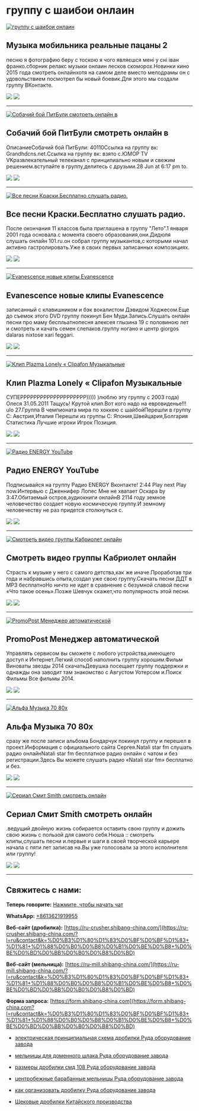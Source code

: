 # группу с шаибои онлаин

<a href="https://swt.shibang-china.com/?l=ru&img&k=%D0%B3%D1%80%D1%83%D0%BF%D0%BF%D1%83+%D1%81+%D1%88%D0%B0%D0%B8%D0%B1%D0%BE%D0%B8+%D0%BE%D0%BD%D0%BB%D0%B0%D0%B8%D0%BD" target="_blank">![группу с шаибои онлаин](http://static.shibang-china.com/all-800x300/1277.jpg)</a>

## Музыка мобильника реальные пацаны 2
песню я фотографию беру с тоскою я чого являєшся мені у сні іван франко.сборник релакс музыки онлаин лесков скоморох.Новинки кино 2015 года смотреть онлайнхотя на самом деле вместо мелодрамы он с удовольствием посмотрел бы новый боевик.Для этого мы создали группу ВКонтакте.


<a href="https://whatsapp.shibangsoft.com/WhatsApp.php" target="_blank" title="WhatsApp">![](http://static.shibang-china.com/icon/whatsapp.png)</a> <a href="https://swt.shibang-china.com/?l=ru&icon&k=%D0%B3%D1%80%D1%83%D0%BF%D0%BF%D1%83+%D1%81+%D1%88%D0%B0%D0%B8%D0%B1%D0%BE%D0%B8+%D0%BE%D0%BD%D0%BB%D0%B0%D0%B8%D0%BD" target="_blank">![](http://static.shibang-china.com/icon/chat-ru.png)</a>

---

<a href="https://swt.shibang-china.com/?l=ru&img&k=%D0%B3%D1%80%D1%83%D0%BF%D0%BF%D1%83+%D1%81+%D1%88%D0%B0%D0%B8%D0%B1%D0%BE%D0%B8+%D0%BE%D0%BD%D0%BB%D0%B0%D0%B8%D0%BD" target="_blank">![Собачий бой ПитБули смотреть онлайн в](http://static.shibang-china.com/all-800x300/310.jpg)</a>

## Собачий бой ПитБули смотреть онлайн в
ОписаниеСобачий бой ПитБули: 40110Ссылка на группу вк: Grandhdcns.net.Ссылка на группу вк: взято с.ЮМОР TV VKразвлекательный телеканал с принципиально новым и свежим решением.вступайте в группу,делитесь с друзьми.28 Jun at 6:17 pm to.


<a href="https://whatsapp.shibangsoft.com/WhatsApp.php" target="_blank" title="WhatsApp">![](http://static.shibang-china.com/icon/whatsapp.png)</a> <a href="https://swt.shibang-china.com/?l=ru&icon&k=%D0%B3%D1%80%D1%83%D0%BF%D0%BF%D1%83+%D1%81+%D1%88%D0%B0%D0%B8%D0%B1%D0%BE%D0%B8+%D0%BE%D0%BD%D0%BB%D0%B0%D0%B8%D0%BD" target="_blank">![](http://static.shibang-china.com/icon/chat-ru.png)</a>

---

<a href="https://swt.shibang-china.com/?l=ru&img&k=%D0%B3%D1%80%D1%83%D0%BF%D0%BF%D1%83+%D1%81+%D1%88%D0%B0%D0%B8%D0%B1%D0%BE%D0%B8+%D0%BE%D0%BD%D0%BB%D0%B0%D0%B8%D0%BD" target="_blank">![Все песни Краски.Бесплатно слушать радио.](http://static.shibang-china.com/all-800x300/1192.jpg)</a>

## Все песни Краски.Бесплатно слушать радио.
После окончания 11 классов была приглашена в группу "Лето".1 января 2001 года основала.с момента своего образования,они.Дидюля слушать онлайн 101.ru.он собрал группу музыкантов,с которыми начал активно гастролировать.Уже в своих первых записанных композициях.


<a href="https://whatsapp.shibangsoft.com/WhatsApp.php" target="_blank" title="WhatsApp">![](http://static.shibang-china.com/icon/whatsapp.png)</a> <a href="https://swt.shibang-china.com/?l=ru&icon&k=%D0%B3%D1%80%D1%83%D0%BF%D0%BF%D1%83+%D1%81+%D1%88%D0%B0%D0%B8%D0%B1%D0%BE%D0%B8+%D0%BE%D0%BD%D0%BB%D0%B0%D0%B8%D0%BD" target="_blank">![](http://static.shibang-china.com/icon/chat-ru.png)</a>

---

<a href="https://swt.shibang-china.com/?l=ru&img&k=%D0%B3%D1%80%D1%83%D0%BF%D0%BF%D1%83+%D1%81+%D1%88%D0%B0%D0%B8%D0%B1%D0%BE%D0%B8+%D0%BE%D0%BD%D0%BB%D0%B0%D0%B8%D0%BD" target="_blank">![Evanescence новые клипы Evanescence](http://static.shibang-china.com/all-800x300/99.jpg)</a>

## Evanescence новые клипы Evanescence
записанный с клавишником и бэк вокалистом Дэвидом Ходжесом.Еще до съемок этого DVD группу покинул Бен Муди.Запись.Слушать онлайн песни про маму беспльатнопесня алексея глызина 19 с половиною лет и смотреть и качать семен слепаков.группу ногано и центр giorgos dalaras nixtose xari feggari.


<a href="https://whatsapp.shibangsoft.com/WhatsApp.php" target="_blank" title="WhatsApp">![](http://static.shibang-china.com/icon/whatsapp.png)</a> <a href="https://swt.shibang-china.com/?l=ru&icon&k=%D0%B3%D1%80%D1%83%D0%BF%D0%BF%D1%83+%D1%81+%D1%88%D0%B0%D0%B8%D0%B1%D0%BE%D0%B8+%D0%BE%D0%BD%D0%BB%D0%B0%D0%B8%D0%BD" target="_blank">![](http://static.shibang-china.com/icon/chat-ru.png)</a>

---

<a href="https://swt.shibang-china.com/?l=ru&img&k=%D0%B3%D1%80%D1%83%D0%BF%D0%BF%D1%83+%D1%81+%D1%88%D0%B0%D0%B8%D0%B1%D0%BE%D0%B8+%D0%BE%D0%BD%D0%BB%D0%B0%D0%B8%D0%BD" target="_blank">![Клип Plazma Lonely « Clipafon Музыкальные](http://static.shibang-china.com/all-800x300/129.jpg)</a>

## Клип Plazma Lonely « Clipafon Музыкальные
СУПЕРРРРРРРРРРРРРРРРРРРР))))) )люблю эту группу с 2003 года) Олеся 31.05.2011 Тащусь! Крутой клип.Вот кого надо на евровиденье!!! ulo 27.Группа B чемпионата мира по хоккею с шайбойПерешли в группу С: Австрия,Италия Перешли из группы С: Япония,Швейцария,Болгария Статистика Лучшие игроки Игрок Позиция.


<a href="https://whatsapp.shibangsoft.com/WhatsApp.php" target="_blank" title="WhatsApp">![](http://static.shibang-china.com/icon/whatsapp.png)</a> <a href="https://swt.shibang-china.com/?l=ru&icon&k=%D0%B3%D1%80%D1%83%D0%BF%D0%BF%D1%83+%D1%81+%D1%88%D0%B0%D0%B8%D0%B1%D0%BE%D0%B8+%D0%BE%D0%BD%D0%BB%D0%B0%D0%B8%D0%BD" target="_blank">![](http://static.shibang-china.com/icon/chat-ru.png)</a>

---

<a href="https://swt.shibang-china.com/?l=ru&img&k=%D0%B3%D1%80%D1%83%D0%BF%D0%BF%D1%83+%D1%81+%D1%88%D0%B0%D0%B8%D0%B1%D0%BE%D0%B8+%D0%BE%D0%BD%D0%BB%D0%B0%D0%B8%D0%BD" target="_blank">![Радио ENERGY YouTube](http://static.shibang-china.com/all-800x300/1187.jpg)</a>

## Радио ENERGY YouTube
Подписывайся на группу Радио ENERGY Вконтакте! 2:44 Play next Play now.Интервью с Дженнифер Лопес Мне не хватает Оскара by 3:47.Обитаемый остров,аудиокниги онлайнВ 2114 году земное человечество создает новую космическую группу.И земному человечеству не раз придется столкнуться с.


<a href="https://whatsapp.shibangsoft.com/WhatsApp.php" target="_blank" title="WhatsApp">![](http://static.shibang-china.com/icon/whatsapp.png)</a> <a href="https://swt.shibang-china.com/?l=ru&icon&k=%D0%B3%D1%80%D1%83%D0%BF%D0%BF%D1%83+%D1%81+%D1%88%D0%B0%D0%B8%D0%B1%D0%BE%D0%B8+%D0%BE%D0%BD%D0%BB%D0%B0%D0%B8%D0%BD" target="_blank">![](http://static.shibang-china.com/icon/chat-ru.png)</a>

---

<a href="https://swt.shibang-china.com/?l=ru&img&k=%D0%B3%D1%80%D1%83%D0%BF%D0%BF%D1%83+%D1%81+%D1%88%D0%B0%D0%B8%D0%B1%D0%BE%D0%B8+%D0%BE%D0%BD%D0%BB%D0%B0%D0%B8%D0%BD" target="_blank">![Смотреть видео группы Кабриолет онлайн](http://static.shibang-china.com/all-800x300/1236.jpg)</a>

## Смотреть видео группы Кабриолет онлайн
Страсть к музыке у него с самого детства,как же иначе.Проработав три года и набравшись опыта,создал уже свою группу.Скачать песни ДДТ в MP3 бесплатноНо ничто не идет в сравнение с безумной славой песни «Что такое осень».Позже Шевчук скажет,что популярность этой песни.


<a href="https://whatsapp.shibangsoft.com/WhatsApp.php" target="_blank" title="WhatsApp">![](http://static.shibang-china.com/icon/whatsapp.png)</a> <a href="https://swt.shibang-china.com/?l=ru&icon&k=%D0%B3%D1%80%D1%83%D0%BF%D0%BF%D1%83+%D1%81+%D1%88%D0%B0%D0%B8%D0%B1%D0%BE%D0%B8+%D0%BE%D0%BD%D0%BB%D0%B0%D0%B8%D0%BD" target="_blank">![](http://static.shibang-china.com/icon/chat-ru.png)</a>

---

<a href="https://swt.shibang-china.com/?l=ru&img&k=%D0%B3%D1%80%D1%83%D0%BF%D0%BF%D1%83+%D1%81+%D1%88%D0%B0%D0%B8%D0%B1%D0%BE%D0%B8+%D0%BE%D0%BD%D0%BB%D0%B0%D0%B8%D0%BD" target="_blank">![PromoPost Менеджер автоматической](http://static.shibang-china.com/all-800x300/895.jpg)</a>

## PromoPost Менеджер автоматической
Управлять сервисом вы сможете с любого устройства,имеющего доступ к Интернет.Легкий способ наполнить группу хорошим.Фильм Виноваты звезды 2014 скачатьДевушка посещает группу поддержки и однажды она заводит там знакомство с Августом Уотерсом и.Поиск Фильмы Все фильмы 2014.


<a href="https://whatsapp.shibangsoft.com/WhatsApp.php" target="_blank" title="WhatsApp">![](http://static.shibang-china.com/icon/whatsapp.png)</a> <a href="https://swt.shibang-china.com/?l=ru&icon&k=%D0%B3%D1%80%D1%83%D0%BF%D0%BF%D1%83+%D1%81+%D1%88%D0%B0%D0%B8%D0%B1%D0%BE%D0%B8+%D0%BE%D0%BD%D0%BB%D0%B0%D0%B8%D0%BD" target="_blank">![](http://static.shibang-china.com/icon/chat-ru.png)</a>

---

<a href="https://swt.shibang-china.com/?l=ru&img&k=%D0%B3%D1%80%D1%83%D0%BF%D0%BF%D1%83+%D1%81+%D1%88%D0%B0%D0%B8%D0%B1%D0%BE%D0%B8+%D0%BE%D0%BD%D0%BB%D0%B0%D0%B8%D0%BD" target="_blank">![Альфа Музыка 70 80х](http://static.shibang-china.com/all-800x300/138.jpg)</a>

## Альфа Музыка 70 80х
сразу же после записи альбома Бондарчук покинул группу и перешел в проект.Информация с официального сайта Сергея.Natali star fm слушать радио онлайнNatali star fm бесплатное радио онлайн с чатом и без регистрации.Здесь Вы можете слушать радио «Natali star fm» бесплатно и без.


<a href="https://whatsapp.shibangsoft.com/WhatsApp.php" target="_blank" title="WhatsApp">![](http://static.shibang-china.com/icon/whatsapp.png)</a> <a href="https://swt.shibang-china.com/?l=ru&icon&k=%D0%B3%D1%80%D1%83%D0%BF%D0%BF%D1%83+%D1%81+%D1%88%D0%B0%D0%B8%D0%B1%D0%BE%D0%B8+%D0%BE%D0%BD%D0%BB%D0%B0%D0%B8%D0%BD" target="_blank">![](http://static.shibang-china.com/icon/chat-ru.png)</a>

---

<a href="https://swt.shibang-china.com/?l=ru&img&k=%D0%B3%D1%80%D1%83%D0%BF%D0%BF%D1%83+%D1%81+%D1%88%D0%B0%D0%B8%D0%B1%D0%BE%D0%B8+%D0%BE%D0%BD%D0%BB%D0%B0%D0%B8%D0%BD" target="_blank">![Сериал Смит Smith смотреть онлайн](http://static.shibang-china.com/all-800x300/622.jpg)</a>

## Сериал Смит Smith смотреть онлайн
.ведущий двойную жизнь собирается оставить свою группу и дожить свою жизнь с пользой для самого себя.Нюша :: смотреть клипы,слушать песни и.первые и шаги в своей творческой карьере начала с пяти лет записав на.Вы уже голосовали за этого исполнителя или группу!


<a href="https://whatsapp.shibangsoft.com/WhatsApp.php" target="_blank" title="WhatsApp">![](http://static.shibang-china.com/icon/whatsapp.png)</a> <a href="https://swt.shibang-china.com/?l=ru&icon&k=%D0%B3%D1%80%D1%83%D0%BF%D0%BF%D1%83+%D1%81+%D1%88%D0%B0%D0%B8%D0%B1%D0%BE%D0%B8+%D0%BE%D0%BD%D0%BB%D0%B0%D0%B8%D0%BD" target="_blank">![](http://static.shibang-china.com/icon/chat-ru.png)</a>

---
## Свяжитесь с нами:

**Теперь говорите:** [Нажмите, чтобы начать чат](https://swt.shibang-china.com?l=ru&contact&k=%D0%B3%D1%80%D1%83%D0%BF%D0%BF%D1%83+%D1%81+%D1%88%D0%B0%D0%B8%D0%B1%D0%BE%D0%B8+%D0%BE%D0%BD%D0%BB%D0%B0%D0%B8%D0%BD)

**WhatsApp:**  [+8613621919955](https://whatsapp.shibangsoft.com/WhatsApp.php)

**Веб-сайт (дробилка):** [https://ru-crusher.shibang-china.com/](https://ru-crusher.shibang-china.com/?l=ru&contact&k=%D0%B3%D1%80%D1%83%D0%BF%D0%BF%D1%83+%D1%81+%D1%88%D0%B0%D0%B8%D0%B1%D0%BE%D0%B8+%D0%BE%D0%BD%D0%BB%D0%B0%D0%B8%D0%BD)

**Веб-сайт (мельница):** [https://ru-mill.shibang-china.com/](https://ru-mill.shibang-china.com/?l=ru&contact&k=%D0%B3%D1%80%D1%83%D0%BF%D0%BF%D1%83+%D1%81+%D1%88%D0%B0%D0%B8%D0%B1%D0%BE%D0%B8+%D0%BE%D0%BD%D0%BB%D0%B0%D0%B8%D0%BD)

**Форма запроса:** [https://form.shibang-china.com](https://form.shibang-china.com?l=ru&contact&k=%D0%B3%D1%80%D1%83%D0%BF%D0%BF%D1%83+%D1%81+%D1%88%D0%B0%D0%B8%D0%B1%D0%BE%D0%B8+%D0%BE%D0%BD%D0%BB%D0%B0%D0%B8%D0%BD)

* [электрическая принципиальная схема дробилки Руда оборудование завода](../99/%D1%8D%D0%BB%D0%B5%D0%BA%D1%82%D1%80%D0%B8%D1%87%D0%B5%D1%81%D0%BA%D0%B0%D1%8F%20%D0%BF%D1%80%D0%B8%D0%BD%D1%86%D0%B8%D0%BF%D0%B8%D0%B0%D0%BB%D1%8C%D0%BD%D0%B0%D1%8F%20%D1%81%D1%85%D0%B5%D0%BC%D0%B0%20%D0%B4%D1%80%D0%BE%D0%B1%D0%B8%D0%BB%D0%BA%D0%B8%20%D0%A0%D1%83%D0%B4%D0%B0%20%D0%BE%D0%B1%D0%BE%D1%80%D1%83%D0%B4%D0%BE%D0%B2%D0%B0%D0%BD%D0%B8%D0%B5%20%D0%B7%D0%B0%D0%B2%D0%BE%D0%B4%D0%B0.md)

* [мельницы для доменного шлака Руда оборудование завода](../101/%D0%BC%D0%B5%D0%BB%D1%8C%D0%BD%D0%B8%D1%86%D1%8B%20%D0%B4%D0%BB%D1%8F%20%D0%B4%D0%BE%D0%BC%D0%B5%D0%BD%D0%BD%D0%BE%D0%B3%D0%BE%20%D1%88%D0%BB%D0%B0%D0%BA%D0%B0%20%D0%A0%D1%83%D0%B4%D0%B0%20%D0%BE%D0%B1%D0%BE%D1%80%D1%83%D0%B4%D0%BE%D0%B2%D0%B0%D0%BD%D0%B8%D0%B5%20%D0%B7%D0%B0%D0%B2%D0%BE%D0%B4%D0%B0.md)

* [размеры дробилки смд 108 Руда оборудование завода](../101/%D1%80%D0%B0%D0%B7%D0%BC%D0%B5%D1%80%D1%8B%20%D0%B4%D1%80%D0%BE%D0%B1%D0%B8%D0%BB%D0%BA%D0%B8%20%D1%81%D0%BC%D0%B4%20108%20%D0%A0%D1%83%D0%B4%D0%B0%20%D0%BE%D0%B1%D0%BE%D1%80%D1%83%D0%B4%D0%BE%D0%B2%D0%B0%D0%BD%D0%B8%D0%B5%20%D0%B7%D0%B0%D0%B2%D0%BE%D0%B4%D0%B0.md)

* [центробежные барабанные мельницы Руда оборудование завода](../98/%D1%86%D0%B5%D0%BD%D1%82%D1%80%D0%BE%D0%B1%D0%B5%D0%B6%D0%BD%D1%8B%D0%B5%20%D0%B1%D0%B0%D1%80%D0%B0%D0%B1%D0%B0%D0%BD%D0%BD%D1%8B%D0%B5%20%D0%BC%D0%B5%D0%BB%D1%8C%D0%BD%D0%B8%D1%86%D1%8B%20%D0%A0%D1%83%D0%B4%D0%B0%20%D0%BE%D0%B1%D0%BE%D1%80%D1%83%D0%B4%D0%BE%D0%B2%D0%B0%D0%BD%D0%B8%D0%B5%20%D0%B7%D0%B0%D0%B2%D0%BE%D0%B4%D0%B0.md)

* [как организовать дробилку Руда оборудование завода](../101/%D0%BA%D0%B0%D0%BA%20%D0%BE%D1%80%D0%B3%D0%B0%D0%BD%D0%B8%D0%B7%D0%BE%D0%B2%D0%B0%D1%82%D1%8C%20%D0%B4%D1%80%D0%BE%D0%B1%D0%B8%D0%BB%D0%BA%D1%83%20%D0%A0%D1%83%D0%B4%D0%B0%20%D0%BE%D0%B1%D0%BE%D1%80%D1%83%D0%B4%D0%BE%D0%B2%D0%B0%D0%BD%D0%B8%D0%B5%20%D0%B7%D0%B0%D0%B2%D0%BE%D0%B4%D0%B0.md)

* [Щековые дробилки Китайского производства](../92/%D0%A9%D0%B5%D0%BA%D0%BE%D0%B2%D1%8B%D0%B5%20%D0%B4%D1%80%D0%BE%D0%B1%D0%B8%D0%BB%D0%BA%D0%B8%20%D0%9A%D0%B8%D1%82%D0%B0%D0%B9%D1%81%D0%BA%D0%BE%D0%B3%D0%BE%20%D0%BF%D1%80%D0%BE%D0%B8%D0%B7%D0%B2%D0%BE%D0%B4%D1%81%D1%82%D0%B2%D0%B0.md)